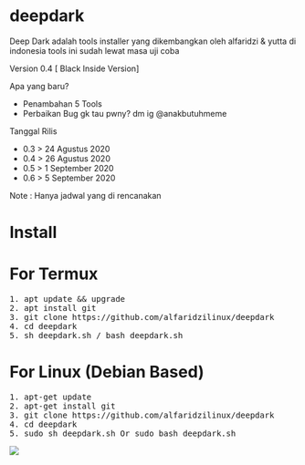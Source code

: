 # deepdark
Deep Dark adalah tools installer yang dikembangkan oleh alfaridzi &amp; yutta di indonesia tools ini sudah lewat masa uji coba

Version 0.4 [ Black Inside Version]

Apa yang baru?
- Penambahan 5 Tools
- Perbaikan Bug
gk tau pwny? dm ig @anakbutuhmeme

Tanggal Rilis

- 0.3 > 24 Agustus 2020
- 0.4 > 26 Agustus 2020
- 0.5 > 1 September 2020
- 0.6 > 5 September 2020

Note : Hanya jadwal yang di rencanakan


# Install

# For Termux
<pre>
1. apt update && upgrade
2. apt install git
3. git clone https://github.com/alfaridzilinux/deepdark
4. cd deepdark
5. sh deepdark.sh / bash deepdark.sh
</pre>

# For Linux (Debian Based)
<pre>
1. apt-get update 
2. apt-get install git
3. git clone https://github.com/alfaridzilinux/deepdark
4. cd deepdark
5. sudo sh deepdark.sh Or sudo bash deepdark.sh
</pre>


![](https://i.ibb.co/kJVsr77/Screenshot-20200826-141627.png)

